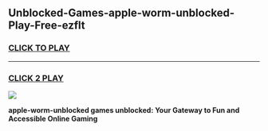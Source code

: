 
## Unblocked-Games-apple-worm-unblocked-Play-Free-ezflt
<h3>
<a href="https://premium76.site?title=apple-worm-unblocked&ref=18A1">CLICK TO PLAY</a></h3>
<hr>

<h3>
<a href="https://premium76.site?title=apple-worm-unblocked&ref=18A1">CLICK 2 PLAY</a>
  
</h3>

<a href="https://premium76.site?title=apple-worm-unblocked&ref=18A1"><img src="https://clearcache.store/games.png"></a>


**apple-worm-unblocked games unblocked: Your Gateway to Fun and Accessible Online Gaming**
